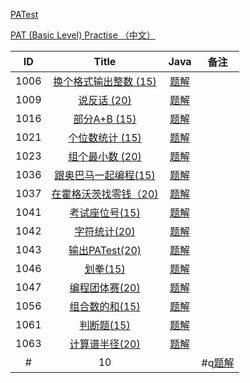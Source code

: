 
[PATest](https://www.patest.cn/contests)

[PAT (Basic Level) Practise （中文）](https://www.patest.cn/contests/pat-b-practise)

|  ID  | Title                               |                Java                | 备注                       |
| :--: | :----------------------------------: | :--------------------------------------: | :-----------------------: |
| 1006 |  [换个格式输出整数 (15)](https://www.patest.cn/contests/pat-b-practise/1006)                      | [题解](https://github.com/ccccqyc/Algorithm/blob/master/PAT/BasicLevel/P1006.java) |                    |
| 1009 |  [说反话 (20)](https://www.patest.cn/contests/pat-b-practise/1009)                      | [题解](https://github.com/ccccqyc/Algorithm/blob/master/PAT/BasicLevel/P1009.java) |                    |
| 1016 |  [部分A+B (15)](https://www.patest.cn/contests/pat-b-practise/1016)                      | [题解](https://github.com/ccccqyc/Algorithm/blob/master/PAT/BasicLevel/P1016.java) |                    |
| 1021 |  [个位数统计 (15)](https://www.patest.cn/contests/pat-b-practise/1021)                      | [题解](https://github.com/ccccqyc/Algorithm/blob/master/PAT/BasicLevel/P1021.java) |                    |
| 1023 |  [组个最小数 (20)](https://www.patest.cn/contests/pat-b-practise/1023)                      | [题解](https://github.com/ccccqyc/Algorithm/blob/master/PAT/BasicLevel/P1023.java) |                    |
| 1036 |  [跟奥巴马一起编程(15)](https://www.patest.cn/contests/pat-b-practise/1036)                      | [题解](https://github.com/ccccqyc/Algorithm/blob/master/PAT/BasicLevel/P1036.java) |                    |
| 1037 |  [在霍格沃茨找零钱（20)](https://www.patest.cn/contests/pat-b-practise/1037)                      | [题解](https://github.com/ccccqyc/Algorithm/blob/master/PAT/BasicLevel/P1037.java) |                    |
| 1041 |  [考试座位号(15)](https://www.patest.cn/contests/pat-b-practise/1041)                      | [题解](https://github.com/ccccqyc/Algorithm/blob/master/PAT/BasicLevel/P1041.java) |                    |
| 1042 |  [字符统计(20)](https://www.patest.cn/contests/pat-b-practise/1042)                      | [题解](https://github.com/ccccqyc/Algorithm/blob/master/PAT/BasicLevel/P1042.java) |                    |
| 1043 |   [输出PATest(20)](https://www.patest.cn/contests/pat-b-practise/1043)                    | [题解](https://github.com/ccccqyc/Algorithm/blob/master/PAT/BasicLevel/P1046.java) |                    |
| 1046 |   [划拳(15)](https://www.patest.cn/contests/pat-b-practise/1046)                       | [题解](https://github.com/ccccqyc/Algorithm/blob/master/PAT/BasicLevel/P1046.java) |                    |
| 1047 |  [编程团体赛(20)](https://www.patest.cn/contests/pat-b-practise/1047)                      | [题解](https://github.com/ccccqyc/Algorithm/blob/master/PAT/BasicLevel/P1047.java) |                    |
| 1056 |  [组合数的和(15)](https://www.patest.cn/contests/pat-b-practise/1056)                      | [题解](https://github.com/ccccqyc/Algorithm/blob/master/PAT/BasicLevel/P1056.java) |                    |
| 1061 |  [判断题(15)](https://www.patest.cn/contests/pat-b-practise/1061)                      | [题解](https://github.com/ccccqyc/Algorithm/blob/master/PAT/BasicLevel/P1061.java) |                    |
| 1063 |  [计算谱半径(20)](https://www.patest.cn/contests/pat-b-practise/1063)                      | [题解](https://github.com/ccccqyc/Algorithm/blob/master/PAT/BasicLevel/P1063.java) |                    |
#| 10 |  [](https://www.patest.cn/contests/pat-b-practise/10)                      | #q[题解](https://github.com/ccccqyc/Algorithm/blob/master/PAT/BasicLevel/P10.java) |                    |

